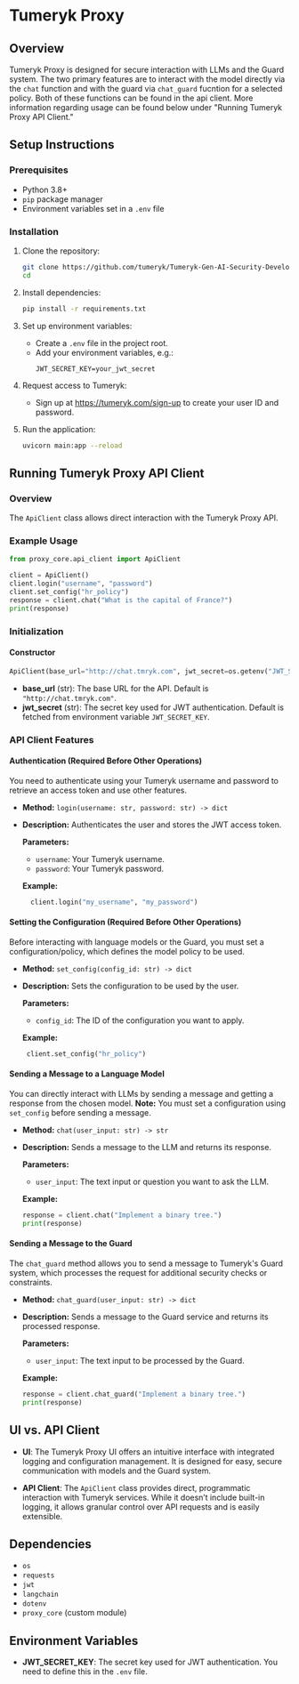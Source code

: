 
# Tumeryk Proxy

## Overview
Tumeryk Proxy is designed for secure interaction with LLMs and the Guard system. The two primary features are to interact with the model directly via the `chat` function and with the guard via `chat_guard` fucntion for a selected policy. Both of these functions can be found in the api client. More information regarding usage can be found below under "Running Tumeryk Proxy API Client."

## Setup Instructions

### Prerequisites
- Python 3.8+
- `pip` package manager
- Environment variables set in a `.env` file

### Installation
1. Clone the repository:
   ```bash
   git clone https://github.com/tumeryk/Tumeryk-Gen-AI-Security-Developer-SDK.git
   cd
   ```

2. Install dependencies:
   ```bash
   pip install -r requirements.txt
   ```

3. Set up environment variables:
   - Create a `.env` file in the project root.
   - Add your environment variables, e.g.:
     ```
     JWT_SECRET_KEY=your_jwt_secret
     ```

4. Request access to Tumeryk:
   - Sign up at https://tumeryk.com/sign-up to create your user ID and password.

5. Run the application:
   ```bash
   uvicorn main:app --reload
   ```

## Running Tumeryk Proxy API Client

### Overview
The `ApiClient` class allows direct interaction with the Tumeryk Proxy API.

### Example Usage

```python
from proxy_core.api_client import ApiClient

client = ApiClient()
client.login("username", "password")
client.set_config("hr_policy")
response = client.chat("What is the capital of France?")
print(response)
```

### Initialization

#### Constructor

```python
ApiClient(base_url="http://chat.tmryk.com", jwt_secret=os.getenv("JWT_SECRET_KEY"))
```

- **base_url** (str): The base URL for the API. Default is `"http://chat.tmryk.com"`.
- **jwt_secret** (str): The secret key used for JWT authentication. Default is fetched from environment variable `JWT_SECRET_KEY`.

### API Client Features

#### Authentication (Required Before Other Operations)

You need to authenticate using your Tumeryk username and password to retrieve an access token and use other features.

- **Method:** `login(username: str, password: str) -> dict`
- **Description:** Authenticates the user and stores the JWT access token.
  
  **Parameters:**
  - `username`: Your Tumeryk username.
  - `password`: Your Tumeryk password.
  
  **Example:**
  ```python
    client.login("my_username", "my_password")
  ```

#### Setting the Configuration (Required Before Other Operations)

Before interacting with language models or the Guard, you must set a configuration/policy, which defines the model policy to be used.

- **Method:** `set_config(config_id: str) -> dict`
- **Description:** Sets the configuration to be used by the user.
  
  **Parameters:**
  - `config_id`: The ID of the configuration you want to apply.
  
  **Example:**
  ```python
   client.set_config("hr_policy")
  ```
#### Sending a Message to a Language Model

You can directly interact with LLMs by sending a message and getting a response from the chosen model. **Note:** You must set a configuration using `set_config` before sending a message.

- **Method:** `chat(user_input: str) -> str`
- **Description:** Sends a message to the LLM and returns its response.
  
  **Parameters:**
  - `user_input`: The text input or question you want to ask the LLM.
  
  **Example:**
  ```python
  response = client.chat("Implement a binary tree.")
  print(response)
  ```

#### Sending a Message to the Guard

The `chat_guard` method allows you to send a message to Tumeryk's Guard system, which processes the request for additional security checks or constraints.

- **Method:** `chat_guard(user_input: str) -> dict`
- **Description:** Sends a message to the Guard service and returns its processed response.
  
  **Parameters:**
  - `user_input`: The text input to be processed by the Guard.
  
  **Example:**
  ```python
  response = client.chat_guard("Implement a binary tree.")
  print(response)
  ```

## UI vs. API Client

- **UI**: The Tumeryk Proxy UI offers an intuitive interface with integrated logging and configuration management. It is designed for easy, secure communication with models and the Guard system.
  
- **API Client**: The `ApiClient` class provides direct, programmatic interaction with Tumeryk services. While it doesn’t include built-in logging, it allows granular control over API requests and is easily extensible.

## Dependencies

- `os`
- `requests`
- `jwt`
- `langchain`
- `dotenv`
- `proxy_core` (custom module)

## Environment Variables

- **JWT_SECRET_KEY**: The secret key used for JWT authentication. You need to define this in the `.env` file.
